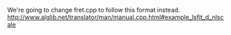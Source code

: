 We're going to change fret.cpp to follow this format instead.
http://www.alglib.net/translator/man/manual.cpp.html#example_lsfit_d_nlscale

